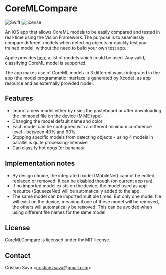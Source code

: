 # CoreMLCompare
![Swift](https://img.shields.io/badge/Swift-4.1-brightgreen.svg)
![license](https://img.shields.io/badge/license-MIT-blue.svg)

An iOS app that allows CoreML models to be easily compared and tested in real-time using the Vision Framework. The purpose is to seamlessly compare different models when detecting objects or quickly test your trained model, without the need to build your own test app.

Apple provides [here](https://developer.apple.com/machine-learning/) a list of models which could be used. Any valid, classifying CoreML model is supported.

The app makes use of CoreML models in 3 different ways: integrated in the app (the model programmatic interface is generated by Xcode), as app resource and as externally provided model.

## Features

- Import a new model either by using the pasteboard or after downloading the .mlmodel file on the device (MIME type)
- Changing the model default name and color
- Each model can be configured with a different minimum confidence level - between 40% and 90%
- Stopping specific models from detecting objects - using 4 models in parallel is quite processing-intensive
- Can classify hot dogs (or bananas)

## Implementation notes

- By design choice, the integrated model (MobileNet) cannot be edited, replaced or removed. It can be disabled though (on current app run).
- If no imported model exists on the device, the model used as app resource (SqueezeNet) will be automatically added to the app.
- The same model can be imported multiple times. But only one model file will exist on the device, meaning if one of these model will be removed, the others will automatically be removed. This can be avoided when using different file names for the same model.

## License

CoreMLCompare is licensed under the MIT license.

## Contact

Cristian Sava <<cristianzsava@gmail.com>>
